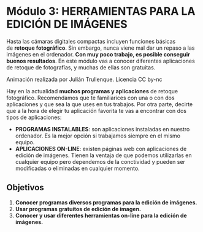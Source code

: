 # Módulo 3: HERRAMIENTAS PARA LA EDICIÓN DE IMÁGENES

Hasta las cámaras digitales compactas incluyen funciones básicas de **retoque fotográfico**. Sin embargo, nunca viene mal dar un repaso a las imágenes en el ordenador. **Con muy poco trabajo, es posible conseguir buenos resultados**. En este módulo vas a conocer diferentes aplicaciones de retoque de fotografías, y muchas de ellas son gratuitas.

Animación realizada por Julián Trullenque. Licencia CC by-nc

Hay en la actualidad **muchos programas y aplicaciones** de retoque fotográfico. Recomendamos que te familiarices con una o con dos aplicaciones y que sea la que uses en tus trabajos. Por otra parte, decirte que a la hora de elegir tu aplicación favorita te vas a encontrar con dos tipos de aplicaciones:

*   **PROGRAMAS INSTALABLES**: son aplicaciones instaladas en nuestro ordenador. Es la mejor opción si trabajamos siempre en el mismo equipo.
*   **APLICACIONES ON-LINE**: existen páginas web con aplicaciones de edición de imágenes. Tienen la ventaja de que podemos utilizarlas en cualquier equipo pero dependemos de la conctividad y pueden ser modificadas o eliminadas en cualquier momento.

## Objetivos

1.  **Conocer programas diversos programas para la edición de imágenes.**
2.  **Usar programas gratuitos de edición de imagen.**
3.  **Conocer y usar diferentes herramientas on-line para la edición de imágenes.**


